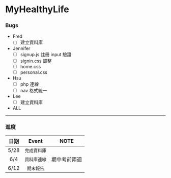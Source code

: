 # MyHealthyLife

### Bugs

* Fred
  - [ ] 建立資料庫

* Jennifer
  - [ ] signup.js 註冊 input 驗證
  - [ ] signin.css 調整
  - [ ] home.css 
  - [ ] personal.css

* Hsu
  - [ ] php 連線
  - [ ] nav 格式統一

* Lee
  - [ ] 建立資料庫

* ALL
  

******
### 進度

| 日期           | Event          | NOTE          |
| :-------------:|:-------------:|:-------------:|
| 5/28          |   `完成資料庫`   |               |
| 6/4          |   `資料庫連線`   | 期中考前兩週    |
| 6/12          |   `期末報告`     |               |
